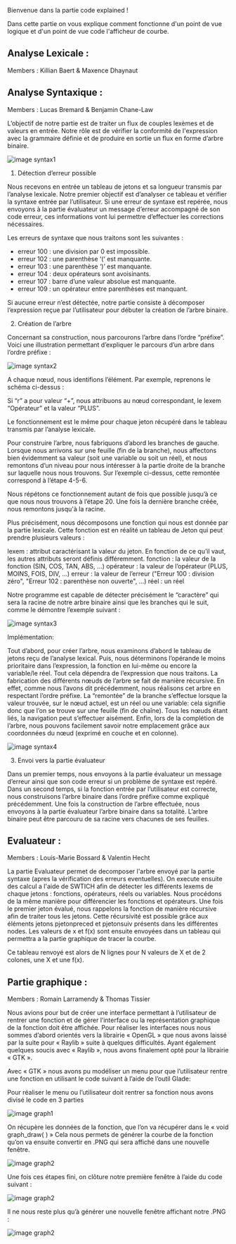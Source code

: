 Bienvenue dans la partie code explained !

Dans cette partie on vous explique comment fonctionne d'un point de vue logique et d'un point de vue code l'afficheur de courbe.


## Analyse Lexicale :
Members : Killian Baert & Maxence Dhaynaut


## Analyse Syntaxique :
Members : Lucas Bremard & Benjamin Chane-Law

L’objectif de notre partie est de traiter un flux de couples lexèmes et de valeurs en entrée. Notre rôle est de vérifier la conformité de l'expression avec la grammaire définie et de produire en sortie un flux en forme d’arbre binaire.

![image syntax1](mdsrc/syntax1.png)

1. Détection d’erreur possible

Nous recevons en entrée un tableau de jetons et sa longueur transmis par l’analyse lexicale. Notre premier objectif est d’analyser ce tableau et vérifier la syntaxe entrée par l’utilisateur. Si une erreur de syntaxe est repérée, nous envoyons à la partie évaluateur un message d’erreur accompagné de son code erreur, ces informations vont lui permettre d’effectuer les corrections nécessaires.

Les erreurs de syntaxe que nous traitons sont les suivantes :

-    erreur 100 : une division par 0 est impossible.
-    erreur 102 : une parenthèse ‘(‘ est manquante.
-    erreur 103 : une parenthèse ‘)’ est manquante.
-    erreur 104 : deux opérateurs sont avoisinants.
-    erreur 107 : barre d’une valeur absolue est manquante.
-    erreur 109 : un opérateur entre parenthèses est manquant.

Si aucune erreur n’est détectée, notre partie consiste à décomposer l’expression reçue par l’utilisateur pour débuter la création de l’arbre binaire.

2. Création de l’arbre

Concernant sa construction, nous parcourons l’arbre dans l’ordre “préfixe”. Voici une illustration permettant d’expliquer le parcours d’un arbre dans l’ordre préfixe : 

![image syntax2](mdsrc/syntax2.png)

A chaque nœud, nous identifions l’élément.
Par exemple, reprenons le schéma ci-dessus : 

Si “r” a pour valeur “+”, nous attribuons au nœud correspondant, le lexem “Opérateur” et la valeur “PLUS”.

Le fonctionnement est le même pour chaque jeton récupéré dans le tableau transmis par l’analyse lexicale.
    
Pour construire l’arbre, nous fabriquons d’abord les branches de gauche. Lorsque nous arrivons sur une feuille (fin de la branche), nous affectons bien évidemment sa valeur (soit une variable ou soit un réel), et nous remontons d’un niveau pour nous intéresser à la partie droite de la branche sur laquelle nous nous trouvons.
Sur l’exemple ci-dessus, cette remontée correspond à l’étape 4-5-6.

Nous répétons ce fonctionnement autant de fois que possible jusqu’à ce que nous nous trouvons à l’étape 20. Une fois la dernière branche créée, nous remontons jusqu'à la racine.

Plus précisément, nous décomposons une fonction qui nous est donnée par la partie lexicale. Cette fonction est en réalité un tableau de Jeton qui peut prendre plusieurs valeurs :

lexem : attribut caractérisant la valeur du jeton. En fonction de ce qu’il vaut, les autres attributs seront définis différemment.
fonction : la valeur de la fonction (SIN, COS, TAN, ABS, …)
opérateur : la valeur de l’opérateur (PLUS, MOINS, FOIS, DIV, …)
erreur : la valeur de l’erreur ("Erreur 100 : division zéro", "Erreur 102 : parenthèse non ouverte", ...)
réel : un réel

Notre programme est capable de détecter précisément le “caractère” qui sera la racine de notre arbre binaire ainsi que les branches qui le suit, comme le démontre l’exemple suivant :

![image syntax3](mdsrc/syntax3.png)

Implémentation:

Tout d’abord, pour créer l’arbre, nous examinons d’abord le tableau de jetons reçu de l’analyse lexical. Puis, nous déterminons l’opérande le moins prioritaire dans l’expression, la fonction en lui-même ou encore la variable/le réel. Tout cela dépendra de l’expression que nous traitons.
La fabrication des différents nœuds de l’arbre se fait de manière récursive. En effet, comme nous l’avons dit précédemment, nous réalisons cet arbre en respectant l’ordre préfixe. La “remontée” de la branche s’effectue lorsque la valeur trouvée, sur le nœud actuel, est un réel ou une variable: cela signifie donc que l’on se trouve sur une feuille (fin de chaîne).
Tous les nœuds étant liés, la navigation peut s’effectuer aisément.
Enfin, lors de la complétion de l’arbre, nous pouvons facilement savoir notre emplacement grâce aux coordonnées du nœud (exprimé en couche et en colonne).

![image syntax4](mdsrc/syntax4.png)

3. Envoi vers la partie évaluateur

Dans un premier temps, nous envoyons à la partie évaluateur un message d’erreur ainsi que son code erreur si un problème de syntaxe est repéré.
Dans un second temps, si la fonction entrée par l’utilisateur est correcte, nous construisons l’arbre binaire dans l’ordre préfixe comme expliqué précédemment. Une fois la construction de l’arbre effectuée, nous envoyons à la partie évaluateur l’arbre binaire dans sa totalité. L’arbre binaire peut être parcouru de sa racine vers chacunes de ses feuilles.

## Evaluateur :
Members : Louis-Marie Bossard & Valentin Hecht

La partie Evaluateur permet de decomposer l'arbre envoyé par la partie syntaxe (apres la vérification des erreurs eventuelles). On execute ensuite des calcul a l'aide de SWTICH afin de détecter les différents lexems de chaque jetons : fonctions, opérateurs, réels ou variables. Nous procédons de la même manière pour différencier les fonctions et opérateurs. Une fois le premier jeton évalué, nous rappelons la fonction de manière récursive afin de traiter tous les jetons. Cette récursivité est possible grâce aux éléments jetons pjetonpreced et pjetonsuiv présents dans les différentes nodes. Les valeurs de x et f(x) sont ensuite envoyées dans un tableau qui permettra a la partie graphique de tracer la courbe.

Ce tableau renvoyé est alors de N lignes pour N valeurs de X et de 2 colones, une X et une f(x).


## Partie graphique :
Members : Romain Larramendy & Thomas Tissier

Nous avions pour but de créer une interface permettant à l’utilisateur de rentrer une fonction et de gérer l’interface ou la représentation graphique de la fonction doit être affichée.
Pour réaliser les interfaces nous nous sommes d’abord orientés vers la librairie « OpenGL » que nous avons laissé par la suite pour « Raylib » suite à quelques difficultés.
Ayant également quelques soucis avec « Raylib », nous avons finalement opté pour la librairie « GTK ».

Avec « GTK » nous avons pu modéliser un menu pour que l’utilisateur rentre une fonction en utilisant le code suivant à l’aide de l’outil Glade:

Pour réaliser le menu ou l’utilisateur doit rentrer sa fonction nous avons divisé le code en 3 parties

![image graph1](mdsrc/graph1.png)

On récupère les données de la fonction, que l’on va récupérer dans le « void graph_draw( ) »
Cela nous permets de générer la courbe de la fonction qu’on va ensuite convertir en .PNG qui sera affiché dans une nouvelle fenêtre.

![image graph2](mdsrc/graph2.png)

Une fois ces étapes fini, on clôture notre première fenêtre à l’aide du code suivant :

![image graph2](mdsrc/graph3.png)

Il ne nous reste plus qu’à générer une nouvelle fenêtre affichant notre .PNG :

![image graph2](mdsrc/graph4.png)